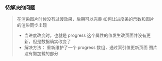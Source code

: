 ### 待解决的问题
> 在渲染图片时候没有过渡效果，后期可以完善
> 如何让进度条的示数和图片的渲染同步出现
  >- 当进度改变时，也就是 progress 这个属性的值发生改页面并没有更新，但是数据确实改变了
  >- 解决方法： 重新维护了一个 progress 数组，通过索引值更新页面
> 图片没有懒加载的部分
